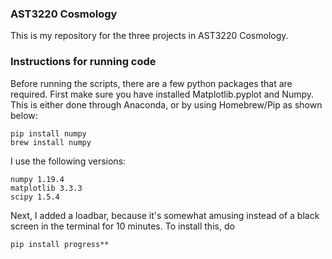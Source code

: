 ### AST3220 Cosmology
This is my repository for the three projects in AST3220 Cosmology. 

### Instructions for running code

Before running the scripts, there are a few python packages that are required. First make sure you have installed Matplotlib.pyplot and Numpy. This is either done through Anaconda, or by using Homebrew/Pip as shown below:
```
pip install numpy
brew install numpy
```

I use the following versions:
```
numpy 1.19.4  
matplotlib 3.3.3  
scipy 1.5.4 
```

Next, I added a loadbar, because it's somewhat amusing instead of a black screen in the terminal for 10 minutes. To install this, do 
```
pip install progress**

